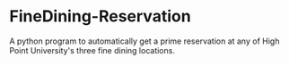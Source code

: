 # FineDining-Reservation
A python program to automatically get a prime reservation at any of High Point University's three fine dining locations.
